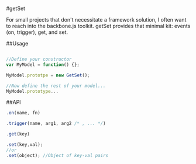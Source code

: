 #getSet

For small projects that don't necessitate a framework solution, I often want to reach into the backbone.js toolkit. getSet provides that minimal kit: events (on, trigger), get, and set.

##Usage

```javascript

//Define your constructor
var MyModel = function() {};

MyModel.prototpe = new GetSet();

//Now define the rest of your model...
MyModel.prototype...
```

##API

```javascript
.on(name, fn)
```

```javascript
.trigger(name, arg1, arg2 /* , ... */)
```

```javascript
.get(key)
```

```javascript
.set(key,val);
//or
.set(object); //Object of key-val pairs
```


